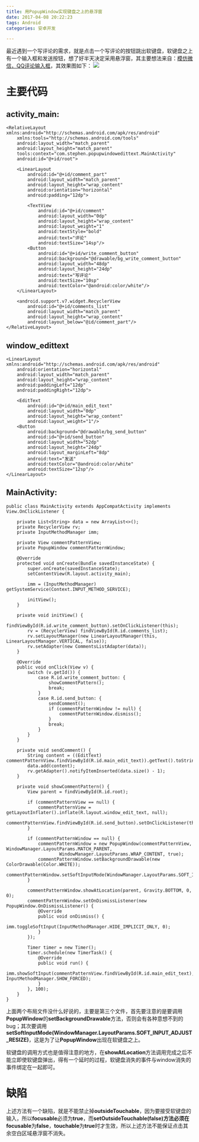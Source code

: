 ```yaml
---
title: 用PopupWindow实现键盘之上的悬浮窗
date: 2017-04-08 20:22:23
tags: Android
categories: 安卓开发

---
```

最近遇到一个写评论的需求，就是点击一个写评论的按钮跳出软键盘，软键盘之上有一个输入框和发送按钮，想了好半天决定采用悬浮窗，其主要想法来自：[模仿微信，QQ评论输入框](http://www.itdadao.com/articles/c15a380342p0.html)，其效果图如下：
![](http://ok34fi9ya.bkt.clouddn.com/Screenshot_1491657613.png)

# 主要代码
## activity_main:

	<RelativeLayout xmlns:android="http://schemas.android.com/apk/res/android"
	    xmlns:tools="http://schemas.android.com/tools"
	    android:layout_width="match_parent"
	    android:layout_height="match_parent"
	    tools:context="com.stephen.popupwindowedittext.MainActivity"
	    android:id="@+id/root">

	    <LinearLayout
	        android:id="@+id/comment_part"
	        android:layout_width="match_parent"
	        android:layout_height="wrap_content"
	        android:orientation="horizontal"
	        android:padding="12dp">
	
	        <TextView
	            android:id="@+id/comment"
	            android:layout_width="0dp"
	            android:layout_height="wrap_content"
	            android:layout_weight="1"
	            android:textStyle="bold"
	            android:text="评论"
	            android:textSize="14sp"/>
	        <Button
	            android:id="@+id/write_comment_button"
	            android:background="@drawable/bg_write_comment_button"
	            android:layout_width="48dp"
	            android:layout_height="24dp"
	            android:text="写评论"
	            android:textSize="10sp"
	            android:textColor="@android:color/white"/>
	    </LinearLayout>
	
	    <android.support.v7.widget.RecyclerView
	        android:id="@+id/comments_list"
	        android:layout_width="match_parent"
	        android:layout_height="wrap_content"
	        android:layout_below="@id/comment_part"/>
	</RelativeLayout>
## window_edittext

	<LinearLayout xmlns:android="http://schemas.android.com/apk/res/android"
	    android:orientation="horizontal"
	    android:layout_width="match_parent"
	    android:layout_height="wrap_content"
	    android:paddingLeft="12dp"
	    android:paddingRight="12dp">
	
	    <EditText
	        android:id="@+id/main_edit_text"
	        android:layout_width="0dp"
	        android:layout_height="wrap_content"
	        android:layout_weight="1"/>
	    <Button
	        android:background="@drawable/bg_send_button"
	        android:id="@+id/send_button"
	        android:layout_width="52dp"
	        android:layout_height="24dp"
	        android:layout_marginLeft="8dp"
	        android:text="发送"
	        android:textColor="@android:color/white"
	        android:textSize="12sp"/>
	</LinearLayout>
## MainActivity:

	public class MainActivity extends AppCompatActivity implements View.OnClickListener {
	
	    private List<String> data = new ArrayList<>();
	    private RecyclerView rv;
	    private InputMethodManager imm;
	
	    private View commentPatternView;
	    private PopupWindow commentPatternWindow;
	
	    @Override
	    protected void onCreate(Bundle savedInstanceState) {
	        super.onCreate(savedInstanceState);
	        setContentView(R.layout.activity_main);
	
	        imm = (InputMethodManager) getSystemService(Context.INPUT_METHOD_SERVICE);
	
	        initView();
	    }
	
	    private void initView() {
	        findViewById(R.id.write_comment_button).setOnClickListener(this);
	        rv = (RecyclerView) findViewById(R.id.comments_list);
	        rv.setLayoutManager(new LinearLayoutManager(this, LinearLayoutManager.VERTICAL, false));
	        rv.setAdapter(new CommentsListAdapter(data));
	    }
	
	    @Override
	    public void onClick(View v) {
	        switch (v.getId()) {
	            case R.id.write_comment_button: {
	                showCommentPattern();
	                break;
	            }
	            case R.id.send_button: {
	                sendComment();
	                if (commentPatternWindow != null) {
	                    commentPatternWindow.dismiss();
	                }
	                break;
	            }
	        }
	    }
	
	    private void sendComment() {
	        String content = ((EditText) commentPatternView.findViewById(R.id.main_edit_text)).getText().toString();
	        data.add(content);
	        rv.getAdapter().notifyItemInserted(data.size() - 1);
	    }
	
	    private void showCommentPattern() {
	        View parent = findViewById(R.id.root);
	
	        if (commentPatternView == null) {
	            commentPatternView = getLayoutInflater().inflate(R.layout.window_edit_text, null);
	            commentPatternView.findViewById(R.id.send_button).setOnClickListener(this);
	        }
	
	        if (commentPatternWindow == null) {
	            commentPatternWindow = new PopupWindow(commentPatternView, WindowManager.LayoutParams.MATCH_PARENT,
	                    WindowManager.LayoutParams.WRAP_CONTENT, true);
	            commentPatternWindow.setBackgroundDrawable(new ColorDrawable(Color.WHITE));
	            commentPatternWindow.setSoftInputMode(WindowManager.LayoutParams.SOFT_INPUT_ADJUST_RESIZE);
	        }
	
	        commentPatternWindow.showAtLocation(parent, Gravity.BOTTOM, 0, 0);
	        commentPatternWindow.setOnDismissListener(new PopupWindow.OnDismissListener() {
	            @Override
	            public void onDismiss() {
	                imm.toggleSoftInput(InputMethodManager.HIDE_IMPLICIT_ONLY, 0);
	            }
	        });
	
	        Timer timer = new Timer();
	        timer.schedule(new TimerTask() {
	            @Override
	            public void run() {
	                imm.showSoftInput(commentPatternView.findViewById(R.id.main_edit_text), InputMethodManager.SHOW_FORCED);
	            }
	        }, 100);
	    }
	}

上面两个布局文件没什么好说的，主要是第三个文件，首先要注意的是要调用**PopupWindow**的**setBackgroundDrawable**方法，否则会有各种意想不到的bug；其次要调用**setSoftInputMode(WindowManager.LayoutParams.SOFT_INPUT_ADJUST_RESIZE)**，这是为了让**PopupWindow**出现在软键盘之上。

软键盘的调用方式也是值得注意的地方，在**showAtLocation**方法调用完成之后不能立即使软键盘弹出，得有一个延时的过程，软键盘消失的事件与window消失的事件绑定在一起即可。

# 缺陷
上述方法有一个缺陷，就是不能禁止掉**outsideTouchable**，因为要接受软键盘的输入，所以**focusable**必须为**true**，而**setOutsideTouchable(false)**方法必须在**focusable**为**false**，**touchable**为**true**时才生效，所以上述方法不能保证点击其余空白区域悬浮窗不消失。
